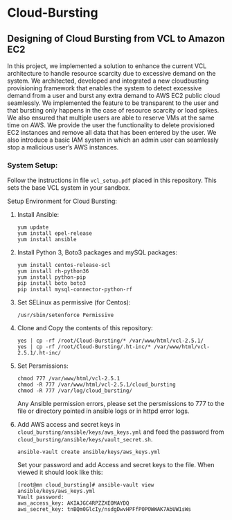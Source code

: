 # Cloud-Bursting

## Designing of Cloud Bursting from VCL to Amazon EC2

In this project, we implemented a solution to enhance the current VCL architecture to handle resource scarcity due to excessive demand on the system. We architected, developed and integrated a new cloudbusting provisioning framework that enables the system to detect excessive demand from a user and burst any extra demand to AWS EC2 public cloud seamlessly. We implemented the feature to be transparent to the user and that bursting only happens in the case of resource scarcity or load spikes. We also ensured that multiple users are able to reserve VMs at the same time on AWS. We provide the user the functionality to delete provisioned EC2 instances and remove all data that has been entered by the user. We also introduce a basic IAM system in which an admin user can seamlessly stop a malicious user’s AWS instances.

### System Setup:
Follow the instructions in file `vcl_setup.pdf` placed in this repository. This sets the base VCL system in your sandbox.

Setup Environment for Cloud Bursting:

1. Install Ansible:
    ```
    yum update
    yum install epel-release 
    yum install ansible
    ```
2. Install Python 3, Boto3 packages and mySQL packages:
    ```
    yum install centos-release-scl
    yum install rh-python36
    yum install python-pip
    pip install boto boto3
    pip install mysql-connector-python-rf
    ```
 3. Set SELinux as permissive (for Centos):
    ```
    /usr/sbin/setenforce Permissive
    ```
 4. Clone and Copy the contents of this repository:
    ```
    yes | cp -rf /root/Cloud-Bursting/* /var/www/html/vcl-2.5.1/
    yes | cp -rf /root/Cloud-Bursting/.ht-inc/* /var/www/html/vcl-2.5.1/.ht-inc/
    ```
 5. Set Persmissions:
    ```
    chmod 777 /var/www/html/vcl-2.5.1
    chmod -R 777 /var/www/html/vcl-2.5.1/cloud_bursting
    chmod -R 777 /var/log/cloud_bursting/
    ```
    Any Ansible permission errors, please set the persmissions to 777 to the file or directory pointed in ansible logs or in httpd error logs.
    
 6. Add AWS access and secret keys in `cloud_bursting/ansible/keys/aws_keys.yml` and feed the password from `cloud_bursting/ansible/keys/vault_secret.sh`.  
    ```
    ansible-vault create ansible/keys/aws_keys.yml
    ```
    Set your password and add Access and secret keys to the file. When viewed it should look like this:
    ```
    [root@mn cloud_bursting]# ansible-vault view ansible/keys/aws_keys.yml
    Vault password:
    aws_access_key: AKIAJGC4RPZZXEOMAYDQ
    aws_secret_key: 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
    ```
